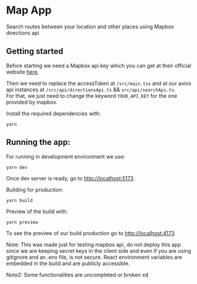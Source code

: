 # Map App
Search routes between your location and other places using Mapbox directions api

## Getting started
Before starting we need a Mapbox api key which you can get at their official website [here](https://www.mapbox.com/).

Then we need to replace the accessToken at `/src/main.tsx` and at our axios api instances at `/src/api/directionsApi.ts` && `src/api/searchApi.ts`. \
For that, we just need to change the keyword `YOUR_API_KEY` for the one provided by mapbox.

Install the required dependencies with:
```
yarn
```

## Running the app: 

For running in development environment we use:
```
yarn dev
```
Once dev server is ready, go to [http://localhost:5173](http://localhost:5173)

Building for production:
```
yarn build
```

Preview of the build with:
```
yarn preview
```
To see the preview of our build production go to [http://localhost:4173](http://localhost:4173)

Note: This was made just for testing mapbox api, do not deploy this app since we are keeping secret keys in the client side and even if you are using gitignore and an .env file, is not secure. React environment variables are embedded in the build and are publicly accessible.

Note2: Some functionalities are uncompleted or broken xd